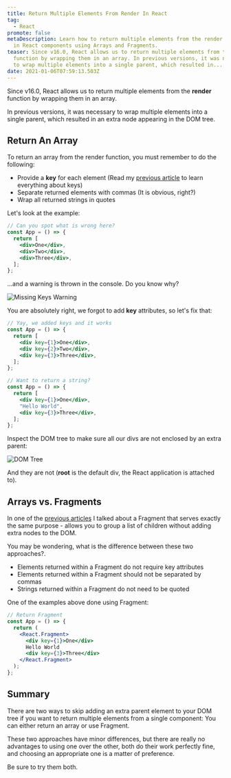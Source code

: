 ```yaml
---
title: Return Multiple Elements From Render In React
tag:
  - React
promote: false
metaDescription: Learn how to return multiple elements from the render function
  in React components using Arrays and Fragments.
teaser: Since v16.0, React allows us to return multiple elements from the render
  function by wrapping them in an array. In previous versions, it was necessary
  to wrap multiple elements into a single parent, which resulted in...
date: 2021-01-06T07:59:13.503Z
---
```

Since v16.0, React allows us to return multiple elements from the **render** function by wrapping them in an array.

In previous versions, it was necessary to wrap multiple elements into a single parent, which resulted in an extra node appearing in the DOM tree.

## Return An Array

To return an array from the render function, you must remember to do the following:

* Provide a **key** for each element (Read my [previous article](/2020-06-21-what-is-key-in-react-and-why-do-we-need-it/) to learn everything about keys)
* Separate returned elements with commas (It is obvious, right?)
* Wrap all returned strings in quotes

Let's look at the example:

```jsx
// Can you spot what is wrong here?
const App = () => {
  return [
    <div>One</div>, 
    <div>Two</div>, 
    <div>Three</div>,
  ];
};
```

...and a warning is thrown in the console. Do you know why?

![Missing Keys Warning](/img/screenshot-2021-01-06-at-09.17.02.png "Missing Keys Warning")

You are absolutely right, we forgot to add **key** attributes, so let's fix that:

```jsx
// Yay, we added keys and it works
const App = () => {
  return [
    <div key={1}>One</div>,
    <div key={2}>Two</div>,
    <div key={3}>Three</div>,
  ];
};

// Want to return a string?
const App = () => {
  return [
    <div key={1}>One</div>,
    "Hello World",
    <div key={3}>Three</div>,
  ];
};
```

Inspect the DOM tree to make sure all our divs are not enclosed by an extra parent:

![DOM Tree](/img/screenshot-2021-01-06-at-09.18.37.png "DOM Tree")

And they are not (**root** is the default div, the React application is attached to).

## Arrays vs. Fragments

In one of the [previous articles](/fragments-in-react/) I talked about a Fragment that serves exactly the same purpose - allows you to group a list of children without adding extra nodes to the DOM.

You may be wondering, what is the difference between these two approaches?.

* Elements returned within a Fragment do not require key attributes
* Elements returned within a Fragment should not be separated by commas
* Strings returned within a Fragment do not need to be quoted

One of the examples above done using Fragment:

```jsx
// Return Fragment
const App = () => {
  return (
    <React.Fragment>
      <div key={1}>One</div>
      Hello World
      <div key={3}>Three</div>
    </React.Fragment>
  );
};
```

## Summary

There are two ways to skip adding an extra parent element to your DOM tree if you want to return multiple elements from a single component: You can either return an array or use Fragment.

These two approaches have minor differences, but there are really no advantages to using one over the other, both do their work perfectly fine, and choosing an appropriate one is a matter of preference.

Be sure to try them both.